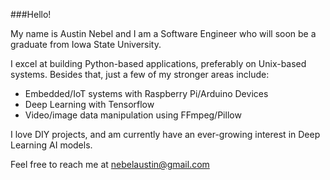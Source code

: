 
###Hello! 

My name is Austin Nebel and I am a Software Engineer who will soon be a graduate from Iowa State University. 

I excel at building Python-based applications, preferably on Unix-based systems. Besides that, just a few of my stronger areas include:
  - Embedded/IoT systems with Raspberry Pi/Arduino Devices
  - Deep Learning with Tensorflow
  - Video/image data manipulation using FFmpeg/Pillow
 
I love DIY projects, and am currently have an ever-growing interest in Deep Learning AI models.

Feel free to reach me at nebelaustin@gmail.com
  
<!---
austinnebel/austinnebel is a ✨ special ✨ repository because its `README.md` (this file) appears on your GitHub profile.
You can click the Preview link to take a look at your changes.
--->
